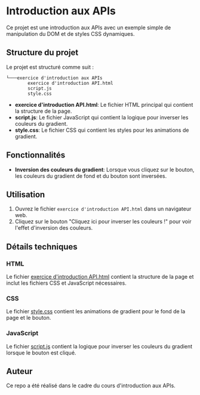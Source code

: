 # Introduction aux APIs

Ce projet est une introduction aux APIs avec un exemple simple de manipulation du DOM et de styles CSS dynamiques.

## Structure du projet

Le projet est structuré comme suit :
```
└───exercice d'introduction aux APIs
        exercice d'introduction API.html
        script.js
        style.css
```

- **exercice d'introduction API.html**: Le fichier HTML principal qui contient la structure de la page.
- **script.js**: Le fichier JavaScript qui contient la logique pour inverser les couleurs du gradient.
- **style.css**: Le fichier CSS qui contient les styles pour les animations de gradient.

## Fonctionnalités

- **Inversion des couleurs du gradient**: Lorsque vous cliquez sur le bouton, les couleurs du gradient de fond et du bouton sont inversées.

## Utilisation

1. Ouvrez le fichier `exercice d'introduction API.html` dans un navigateur web.
2. Cliquez sur le bouton "Cliquez ici pour inverser les couleurs !" pour voir l'effet d'inversion des couleurs.

## Détails techniques

### HTML

Le fichier [exercice d'introduction API.html](exercice%20d'introduction%20aux%20APIs/exercice%20d'introduction%20API.html) contient la structure de la page et inclut les fichiers CSS et JavaScript nécessaires.

### CSS

Le fichier [style.css](exercice%20d'introduction%20aux%20APIs/style.css) contient les animations de gradient pour le fond de la page et le bouton.

### JavaScript

Le fichier [script.js](exercice%20d'introduction%20aux%20APIs/script.js) contient la logique pour inverser les couleurs du gradient lorsque le bouton est cliqué.

## Auteur
Ce repo a été réalisé dans le cadre du cours d'introduction aux APIs.
